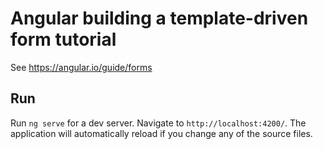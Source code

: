 # Angular building a template-driven form tutorial

See https://angular.io/guide/forms

## Run

Run `ng serve` for a dev server. Navigate to `http://localhost:4200/`. The application will automatically reload if you change any of the source files.
